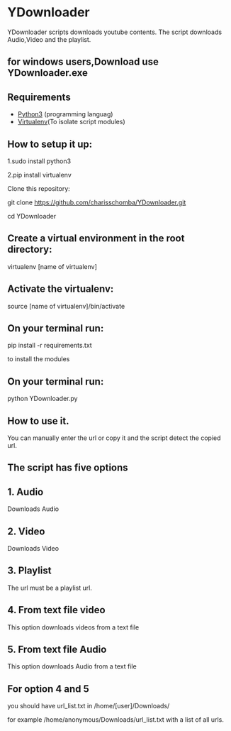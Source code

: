 # YDownloader
YDownloader scripts downloads youtube contents.
The script downloads Audio,Video and the playlist.

## for windows users,Download use YDownloader.exe

## Requirements

- [Python3](https://www.python.org/) (programming languag)
- [Virtualenv](https://virtualenv.pypa.io/en/stable/)(To isolate script modules)

## How to setup it up:

1.sudo install python3

2.pip install virtualenv

Clone this repository:

git clone  https://github.com/charisschomba/YDownloader.git

cd YDownloader

## Create a virtual environment in the root directory:

virtualenv [name of virtualenv]

## Activate the virtualenv:

source [name of virtualenv]/bin/activate

## On your terminal run:

pip install -r requirements.txt

to install the modules

## On your terminal run:

python YDownloader.py


## How to use it.
You can manually enter the url or copy it and the script detect the copied url.

## The  script has five options
## 1. Audio

Downloads Audio

## 2. Video

Downloads Video

## 3. Playlist

The url must be a playlist url.

## 4. From text file video

This option downloads videos from a text file

## 5. From text file Audio

This option downloads Audio from a text file

## For option 4 and 5

you should have url_list.txt in /home/[user]/Downloads/

for example /home/anonymous/Downloads/url_list.txt with a list of all urls.










